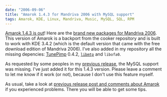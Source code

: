 ```yaml
---
date: "2006-09-06"
title: "Amarok 1.4.3 for Mandriva 2006 with MySQL support"
tags: Amarok, KDE, Linux, Mandriva, Music, MySQL, SQL, RPM
---
```


[Amarok 1.4.3 is
out](https://web.archive.org/web/20070203004155/https://amarok.kde.org/content/view/81/66/)!
Here are the [brand new packages for Mandriva
2006](https://github.com/kdeldycke/mandriva-specs). This version of Amarok is a
backport from the cooker repository and is built to work with KDE 3.4.2 (which
is the default version that came with the free download edition of Mandriva
2006). I've also added in my repository all the missing depencies:
[TunePimp](https://wiki.musicbrainz.org/History:libtunepimp) 0.4.2,
[`libmtp`](https://libmtp.sourceforge.net) and `libofa0`.

As requested by some peoples in my [previous
release]({filename}/2006/amarok-142-final-for-mandriva-2006.md),
the MySQL support was missing. I've just added it for this 1.4.3 version.
Please leave a comment to let me know if it work (or not), because I don't use
this feature myself.

As usual, take a look at [previous release post and comments about
Amarok]({tag}amarok) if you experienced problems. There you will be able to get
some tips.

